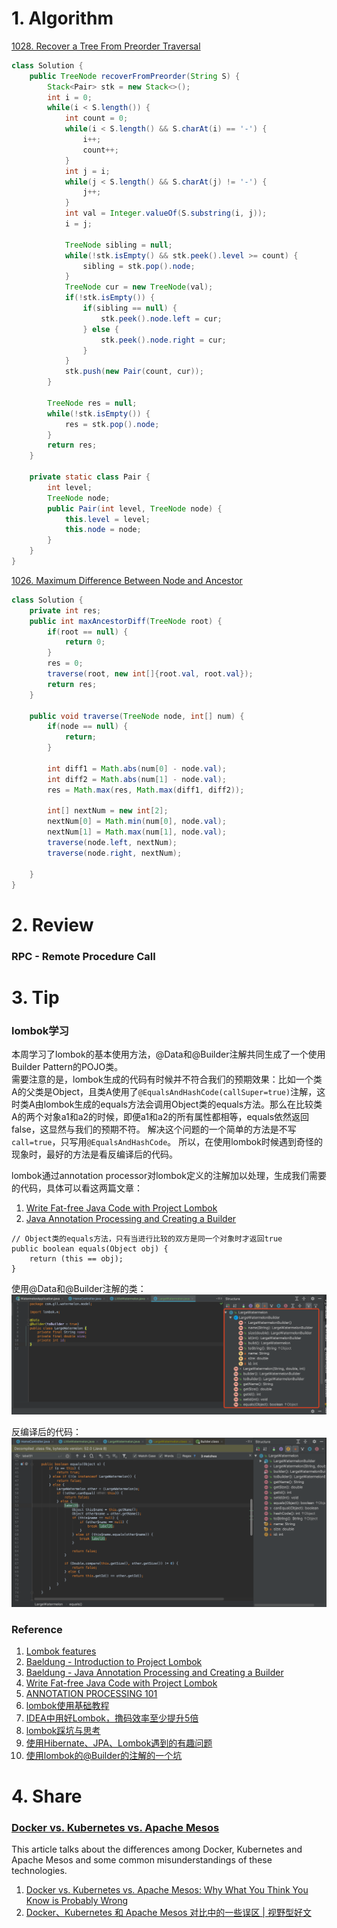 # 1. Algorithm
[1028. Recover a Tree From Preorder Traversal](https://leetcode.com/contest/weekly-contest-132/problems/recover-a-tree-from-preorder-traversal/)
```Java
class Solution {
    public TreeNode recoverFromPreorder(String S) {
        Stack<Pair> stk = new Stack<>();
        int i = 0;
        while(i < S.length()) {
            int count = 0;
            while(i < S.length() && S.charAt(i) == '-') {
                i++;
                count++;
            }
            int j = i;
            while(j < S.length() && S.charAt(j) != '-') {
                j++;
            }
            int val = Integer.valueOf(S.substring(i, j));
            i = j;
            
            TreeNode sibling = null;
            while(!stk.isEmpty() && stk.peek().level >= count) {
                sibling = stk.pop().node;
            }
            TreeNode cur = new TreeNode(val);
            if(!stk.isEmpty()) {
                if(sibling == null) {
                    stk.peek().node.left = cur;
                } else {
                    stk.peek().node.right = cur;
                }
            }
            stk.push(new Pair(count, cur));
        }
        
        TreeNode res = null;
        while(!stk.isEmpty()) {
            res = stk.pop().node;
        }
        return res;
    }
    
    private static class Pair {
        int level;
        TreeNode node;
        public Pair(int level, TreeNode node) {
            this.level = level;
            this.node = node;
        }
    }
}
```


[1026. Maximum Difference Between Node and Ancestor](https://leetcode.com/contest/weekly-contest-132/problems/maximum-difference-between-node-and-ancestor/)
```Java
class Solution {
    private int res;
    public int maxAncestorDiff(TreeNode root) {
        if(root == null) {
            return 0;
        }
        res = 0;
        traverse(root, new int[]{root.val, root.val});
        return res;
    }
    
    public void traverse(TreeNode node, int[] num) {
        if(node == null) {
            return;
        }
        
        int diff1 = Math.abs(num[0] - node.val);
        int diff2 = Math.abs(num[1] - node.val);
        res = Math.max(res, Math.max(diff1, diff2));
        
        int[] nextNum = new int[2];
        nextNum[0] = Math.min(num[0], node.val);
        nextNum[1] = Math.max(num[1], node.val);
        traverse(node.left, nextNum);
        traverse(node.right, nextNum);
        
    }
}
```

# 2. Review
### RPC - Remote Procedure Call



# 3. Tip
### lombok学习
本周学习了lombok的基本使用方法，@Data和@Builder注解共同生成了一个使用Builder Pattern的POJO类。</br>
需要注意的是，lombok生成的代码有时候并不符合我们的预期效果：比如一个类A的父类是Object，且类A使用了`@EqualsAndHashCode(callSuper=true)`注解，这时类A由lombok生成的equals方法会调用Object类的equals方法。那么在比较类A的两个对象a1和a2的时候，即便a1和a2的所有属性都相等，equals依然返回false，这显然与我们的预期不符。
解决这个问题的一个简单的方法是不写`call=true`，只写用`@EqualsAndHashCode`。
所以，在使用lombok时候遇到奇怪的现象时，最好的方法是看反编译后的代码。

lombok通过annotation processor对lombok定义的注解加以处理，生成我们需要的代码，具体可以看这两篇文章：
  1. [Write Fat-free Java Code with Project Lombok](https://www.toptal.com/java/write-fat-free-java-code-project-lombok)
  2. [Java Annotation Processing and Creating a Builder](https://www.baeldung.com/java-annotation-processing-builder)

```
// Object类的equals方法，只有当进行比较的双方是同一个对象时才返回true
public boolean equals(Object obj) {
    return (this == obj);
}
```
使用@Data和@Builder注解的类：
![lombokBuilderPattern](/resource/lombokBuilderPattern.png)

反编译后的代码：
![decompiledClass](/resource/decompiledClass.png)

### Reference
  1. [Lombok features](https://projectlombok.org/features/all)
  2. [Baeldung - Introduction to Project Lombok](https://www.baeldung.com/intro-to-project-lombok)
  3. [Baeldung - Java Annotation Processing and Creating a Builder](https://www.baeldung.com/java-annotation-processing-builder)
  4. [Write Fat-free Java Code with Project Lombok](https://www.toptal.com/java/write-fat-free-java-code-project-lombok)
  5. [ANNOTATION PROCESSING 101](hannesdorfmann.com/annotation-processing/annotationprocessing101)
  6. [lombok使用基础教程](https://www.cnblogs.com/guodong-wang/p/8333888.html)
  7. [IDEA中用好Lombok，撸码效率至少提升5倍](https://mp.weixin.qq.com/s/Ex_4QumoF1CmqGMUyDfx9Q)
  8. [lombok踩坑与思考](https://www.cnblogs.com/wuyuegb2312/p/9750462.html)
  9. [使用Hibernate、JPA、Lombok遇到的有趣问题](https://juejin.im/post/5b3ca5386fb9a04fd34370d2#heading-5)
  10. [使用lombok的@Builder的注解的一个坑](https://www.jianshu.com/p/59d4f3e31c8d)
  
# 4. Share
### [Docker vs. Kubernetes vs. Apache Mesos](https://mesosphere.com/blog/docker-vs-kubernetes-vs-apache-mesos/)
This article talks about the differences among Docker, Kubernetes and Apache Mesos and some common misunderstandings of these technologies.
  1. [Docker vs. Kubernetes vs. Apache Mesos: Why What You Think You Know is Probably Wrong](https://mesosphere.com/blog/docker-vs-kubernetes-vs-apache-mesos/)
  2. [Docker、Kubernetes 和 Apache Mesos 对比中的一些误区 | 视野型好文](https://mp.weixin.qq.com/s/nOZBegJMA0CBYE23S5LoFQ)
